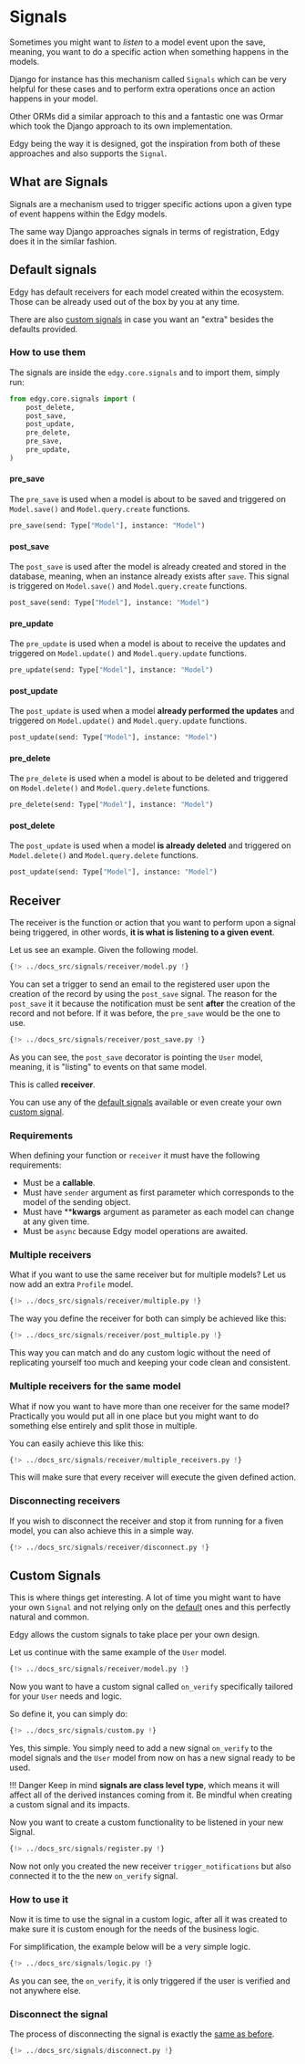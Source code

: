 # Signals

Sometimes you might want to *listen* to a model event upon the save, meaning, you want to do a
specific action when something happens in the models.

Django for instance has this mechanism called `Signals` which can be very helpful for these cases
and to perform extra operations once an action happens in your model.

Other ORMs did a similar approach to this and a fantastic one was Ormar which took the Django approach
to its own implementation.

Edgy being the way it is designed, got the inspiration from both of these approaches and also
supports the `Signal`.

## What are Signals

Signals are a mechanism used to trigger specific actions upon a given type of event happens within
the Edgy models.

The same way Django approaches signals in terms of registration, Edgy does it in the similar fashion.

## Default signals

Edgy has default receivers for each model created within the ecosystem. Those can be already used
out of the box by you at any time.

There are also [custom signals](#custom-signals) in case you want an "extra" besides the defaults
provided.

### How to use them

The signals are inside the `edgy.core.signals` and to import them, simply run:

``` python
from edgy.core.signals import (
    post_delete,
    post_save,
    post_update,
    pre_delete,
    pre_save,
    pre_update,
)
```

#### pre_save

The `pre_save` is used when a model is about to be saved and triggered on `Model.save()` and
`Model.query.create` functions.

```python
pre_save(send: Type["Model"], instance: "Model")
```

#### post_save

The `post_save` is used after the model is already created and stored in the database, meaning,
when an instance already exists after `save`. This signal is triggered on `Model.save()` and
`Model.query.create` functions.

```python
post_save(send: Type["Model"], instance: "Model")
```

#### pre_update

The `pre_update` is used when a model is about to receive the updates and triggered on `Model.update()`
and `Model.query.update` functions.

```python
pre_update(send: Type["Model"], instance: "Model")
```

#### post_update

The `post_update` is used when a model **already performed the updates** and triggered on `Model.update()`
and `Model.query.update` functions.

```python
post_update(send: Type["Model"], instance: "Model")
```

#### pre_delete

The `pre_delete` is used when a model is about to be deleted and triggered on `Model.delete()`
and `Model.query.delete` functions.

```python
pre_delete(send: Type["Model"], instance: "Model")
```

#### post_delete

The `post_update` is used when a model **is already deleted** and triggered on `Model.delete()`
and `Model.query.delete` functions.

```python
post_update(send: Type["Model"], instance: "Model")
```

## Receiver

The receiver is the function or action that you want to perform upon a signal being triggered,
in other words, **it is what is listening to a given event**.

Let us see an example. Given the following model.

```python
{!> ../docs_src/signals/receiver/model.py !}
```

You can set a trigger to send an email to the registered user upon the creation of the record by
using the `post_save` signal. The reason for the `post_save` it it because the notification must
be sent **after** the creation of the record and not before. If it was before, the `pre_save` would
be the one to use.

```python hl_lines="11-12"
{!> ../docs_src/signals/receiver/post_save.py !}
```

As you can see, the `post_save` decorator is pointing the `User` model, meaning, it is "listing"
to events on that same model.

This is called **receiver**.

You can use any of the [default signals](#default-signals) available or even create your own
[custom signal](#custom-signals).

### Requirements

When defining your function or `receiver` it must have the following requirements:

* Must be a **callable**.
* Must have `sender` argument as first parameter which corresponds to the model of the sending object.
* Must have ****kwargs** argument as parameter as each model can change at any given time.
* Must be `async` because Edgy model operations are awaited.

### Multiple receivers

What if you want to use the same receiver but for multiple models? Let us now add an extra `Profile`
model.

```python
{!> ../docs_src/signals/receiver/multiple.py !}
```

The way you define the receiver for both can simply be achieved like this:

```python hl_lines="11"
{!> ../docs_src/signals/receiver/post_multiple.py !}
```

This way you can match and do any custom logic without the need of replicating yourself too much and
keeping your code clean and consistent.

### Multiple receivers for the same model

What if now you want to have more than one receiver for the same model? Practically you would put all
in one place but you might want to do something else entirely and split those in multiple.

You can easily achieve this like this:

```python
{!> ../docs_src/signals/receiver/multiple_receivers.py !}
```

This will make sure that every receiver will execute the given defined action.


### Disconnecting receivers

If you wish to disconnect the receiver and stop it from running for a fiven model, you can also
achieve this in a simple way.

```python hl_lines="20 23"
{!> ../docs_src/signals/receiver/disconnect.py !}
```

## Custom Signals

This is where things get interesting. A lot of time you might want to have your own `Signal` and
not relying only on the [default](#default-signals) ones and this perfectly natural and common.

Edgy allows the custom signals to take place per your own design.

Let us continue with the same example of the `User` model.

```python
{!> ../docs_src/signals/receiver/model.py !}
```

Now you want to have a custom signal called `on_verify` specifically tailored for your `User` needs
and logic.

So define it, you can simply do:

```python hl_lines="17"
{!> ../docs_src/signals/custom.py !}
```

Yes, this simple. You simply need to add a new signal `on_verify` to the model signals and the
`User` model from now on has a new signal ready to be used.

!!! Danger
    Keep in mind **signals are class level type**, which means it will affect all of the derived
    instances coming from it. Be mindful when creating a custom signal and its impacts.

Now you want to create a custom functionality to be listened in your new Signal.

```python hl_lines="21 30"
{!> ../docs_src/signals/register.py !}
```

Now not only you created the new receiver `trigger_notifications` but also connected it to the
the new `on_verify` signal.

### How to use it

Now it is time to use the signal in a custom logic, after all it was created to make sure it is
custom enough for the needs of the business logic.

For simplification, the example below will be a very simple logic.

```python hl_lines="17"
{!> ../docs_src/signals/logic.py !}
```

As you can see, the `on_verify`, it is only triggered if the user is verified and not anywhere else.

### Disconnect the signal

The process of disconnecting the signal is exactly the [same as before](#disconnecting-receivers).

```python hl_lines="10"
{!> ../docs_src/signals/disconnect.py !}
```
